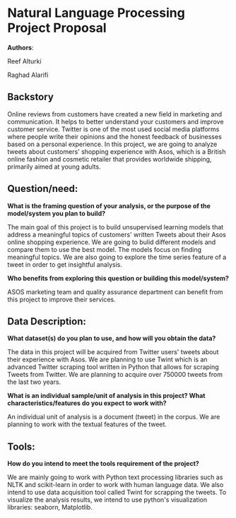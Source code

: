 
# Natural Language Processing Project Proposal
**Authors**:

Reef Alturki

Raghad Alarifi


## Backstory

Online reviews from customers have created a new field in marketing and communication. It helps to better understand your customers and improve customer service. Twitter is one of the most used social media platforms where people write their opinions and the honest feedback of businesses based on a personal experience. In this project, we are going to analyze tweets about customers' shopping experience with Asos, which is a British online fashion and cosmetic retailer that provides worldwide shipping, primarily aimed at young adults.



## Question/need:

**What is the framing question of your analysis, or the purpose of the model/system you plan to build?**


The main goal of this project is to build unsupervised learning models that address a meaningful topics of customers' written Tweets about their Asos online shopping experience. We are going to bulid different models and compare them to use the best model. The models focus on finding meaningful topics. We are also going to explore the time series feature of a tweet in order to get insightful analysis.



**Who benefits from exploring this question or building this model/system?**


ASOS marketing team and quality assurance department can benefit from this project to improve their services.


## Data Description:

**What dataset(s) do you plan to use, and how will you obtain the data?**

The data in this project will be acquired from Twitter users' tweets about their experience with Asos. We are planning to use Twint which is an advanced Twitter scraping tool written in Python that allows for scraping Tweets from Twitter. We are planning to acquire over 750000 tweets from the last two years. 

**What is an individual sample/unit of analysis in this project? What characteristics/features do you expect to work with?**

An individual unit of analysis is a document (tweet) in the corpus. We are planning to work with the textual features of the tweet.



## Tools:
**How do you intend to meet the tools requirement of the project?**

We are mainly going to work with Python text processing libraries such as NLTK and scikit-learn in order to work with human language data. We also intend to use data acquisition tool called Twint for scrapping the tweets.
To visualize the analysis results, we intend to use python's visualization libraries:  seaborn, Matplotlib. 

